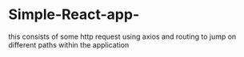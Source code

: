 # Simple-React-app-
this consists of some http request using axios and routing to jump on different paths within the application
